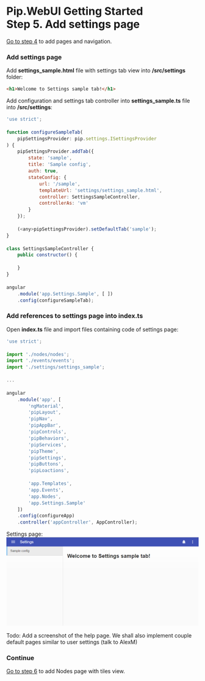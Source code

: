# Pip.WebUI Getting Started <br/> Step 5. Add settings page

[Go to step 4](https://github.com/pip-webui/pip-webui-sample/blob/master/step4/) to add pages and navigation.

### Add settings page

Add **settings_sample.html** file with settings tab view into **/src/settings** folder:

```html
<h1>Welcome to Settings sample tab!</h1>
```

Add configuration and settings tab controller into **settings_sample.ts** file into **/src/settings**:

```javascript
'use strict';

function configureSampleTab(
    pipSettingsProvider: pip.settings.ISettingsProvider
) {
    pipSettingsProvider.addTab({
        state: 'sample',
        title: 'Sample config',
        auth: true,
        stateConfig: {
            url: '/sample',
            templateUrl: 'settings/settings_sample.html',
            controller: SettingsSampleController,
            controllerAs: 'vm'
        }
    });

    (<any>pipSettingsProvider).setDefaultTab('sample');
}

class SettingsSampleController {
    public constructor() {

    }
}

angular
    .module('app.Settings.Sample', [ ])
    .config(configureSampleTab);
```

### Add references to settings page into index.ts

Open **index.ts** file and import files containing code of settings page:

```javascript
'use strict';

import './nodes/nodes';
import './events/events';
import './settings/settings_sample';

...

angular
    .module('app', [
        'ngMaterial',
        'pipLayout', 
        'pipNav', 
        'pipAppBar',        
        'pipControls',
        'pipBehaviors',
        'pipServices', 
        'pipTheme',
        'pipSettings',
        'pipButtons',
        'pipLoactions',

        'app.Templates',
        'app.Events',
        'app.Nodes',
        'app.Settings.Sample'
    ])
    .config(configureApp)
    .controller('appController', AppController);
```

Settings page:
![Settings](artifacts/settings_page.png)

Todo: Add a screenshot of the help page. We shall also implement couple default pages similar to user settings (talk to AlexM)

### Continue

[Go to step 6](https://github.com/pip-webui/pip-webui-sample/blob/master/step6/) to add Nodes page with tiles view.
